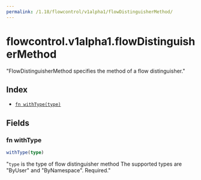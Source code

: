 ```yaml
---
permalink: /1.18/flowcontrol/v1alpha1/flowDistinguisherMethod/
---
```


# flowcontrol.v1alpha1.flowDistinguisherMethod

"FlowDistinguisherMethod specifies the method of a flow distinguisher."

## Index

* [`fn withType(type)`](#fn-withtype)

## Fields

### fn withType

```ts
withType(type)
```

"`type` is the type of flow distinguisher method The supported types are \"ByUser\" and \"ByNamespace\". Required."